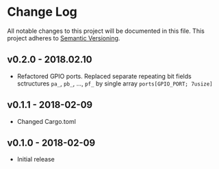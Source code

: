 # Change Log

All notable changes to this project will be documented in this file.
This project adheres to [Semantic Versioning](http://semver.org/).

## v0.2.0 - 2018.02.10

- Refactored GPIO ports. Replaced separate repeating bit fields sctructures `pa_`, `pb_`, ..., `pf_` by single array `ports[GPIO_PORT; 7usize]`

## v0.1.1 - 2018-02-09

- Changed Cargo.toml

## v0.1.0 - 2018-02-09

- Initial release
